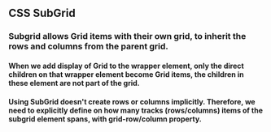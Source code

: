 ## CSS SubGrid

### Subgrid allows Grid items with their own grid, to inherit the rows and columns from the parent grid.

#### When we add display of Grid to the wrapper element, only the direct children on that wrapper element become Grid items, the children in these element are not part of the grid.

#### Using SubGrid doesn't create rows or columns implicitly. Therefore, we need to explicitly define on how many tracks (rows/columns) items of the subgrid element spans, with grid-row/column property.